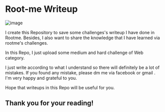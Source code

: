 # Root-me Writeup
![image](https://user-images.githubusercontent.com/83667873/151578714-38dffcad-b85d-4898-bb58-ec002041e68b.png)


I create this Repository to save some challenges's writeup I have done in Rootme. Besides, I also want to share the knowledge that I have learned via rootme's challenges.

In this Repo, I just upload some medium and hard challenge of Web category.

I just write according to what I understand so there will definitely be a lot of mistakes. If you found any mistake, please dm me via facebook or gmail . I'm very happy and grateful to you.

Hope that writeups in this Repo will be useful for you.

## Thank you for your reading!
